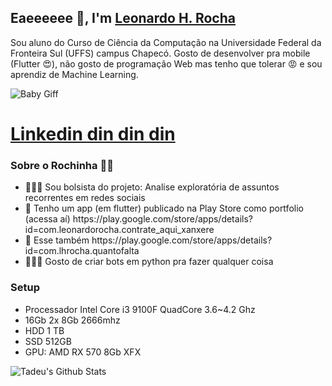 

<h2>Eaeeeeee 👋, I'm <a href="https://github.com/leonardorh18">Leonardo H. Rocha</a></h2>
<p>Sou aluno do Curso de Ciência da Computação na Universidade Federal da Fronteira Sul (UFFS) campus Chapecó.            
    Gosto de desenvolver pra mobile (Flutter 😍), não gosto de programação Web mas tenho que tolerar 😡 e sou aprendiz de Machine Learning.
</p>
<p>
  
 <img align="center" src="https://media1.tenor.com/images/fcf226953b6a025c1bf7882f6c46655a/tenor.gif?itemid=17689613" alt="Baby Giff">  

</p>

<h1> <a href= "https://www.linkedin.com/in/leonardo-heidrich-rocha-064821157/" >Linkedin din din din </a> </h1>

<h3>Sobre o Rochinha 👨‍💻 </h3>

<ul>
    <li>👨🏻‍🎓 Sou bolsista do projeto: Analise exploratória de assuntos recorrentes em redes sociais</li>
    <li>📱 Tenho um app (em flutter) publicado na Play Store como portfolio (acessa aí) https://play.google.com/store/apps/details?id=com.leonardorocha.contrate_aqui_xanxere</li>
     <li>📱 Esse também https://play.google.com/store/apps/details?id=com.lhrocha.quantofalta</li>
    <li>🧑🏻‍🚀 Gosto de criar bots em python pra fazer qualquer coisa</li>
   
</ul>
<h3> Setup </h3>
<ul>
    <li> Processador Intel Core i3 9100F QuadCore 3.6~4.2 Ghz </li>
    <li> 16Gb 2x 8Gb 2666mhz </li>
    <li> HDD 1 TB</li>
    <li> SSD 512GB</li>
    <li> GPU: AMD RX 570 8Gb XFX</li>
    
</ul>


<img align="center" src="https://github-readme-stats.vercel.app/api?username=leonardorh18&show_icons=true&hide_border=true" alt="Tadeu's Github Stats">

